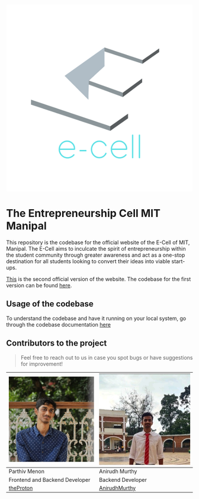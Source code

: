 ![](./extras/eCellLight.png)

# The Entrepreneurship Cell MIT Manipal

This repository is the codebase for the official website of the E-Cell of MIT, Manipal. The E-Cell aims to inculcate the spirit of entrepreneurship within the student community through greater awareness and act as a one-stop destination for all students looking to convert their ideas into viable start-ups.

[This](https://ecellmit.com) is the second official version of the website. The codebase for the first version can be found [here](https://github.com/Parthiv-M/e-cell-mit).

## Usage of the codebase

To understand the codebase and have it running on your local system, go through the codebase documentation [here]()
## Contributors to the project

> Feel free to reach out to us in case you spot bugs or have suggestions for improvement!

| ![](./extras/parthiv.jpg) | ![](./extras/anirudh.jpeg)  |
|---|---|
| Parthiv Menon | Anirudh Murthy |
| Frontend and Backend Developer | Backend Developer |
| [theProton](https://github.com/Parthiv-M) | [AnirudhMurthy](https://github.com/itsani-cmd)





